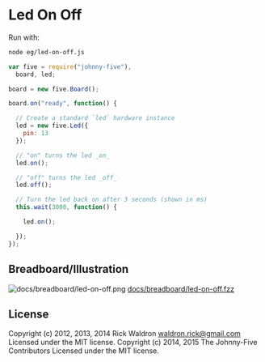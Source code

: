 <!--remove-start-->
# Led On Off

Run with:
```bash
node eg/led-on-off.js
```
<!--remove-end-->

```javascript
var five = require("johnny-five"),
  board, led;

board = new five.Board();

board.on("ready", function() {

  // Create a standard `led` hardware instance
  led = new five.Led({
    pin: 13
  });

  // "on" turns the led _on_
  led.on();

  // "off" turns the led _off_
  led.off();

  // Turn the led back on after 3 seconds (shown in ms)
  this.wait(3000, function() {

    led.on();

  });
});

```


## Breadboard/Illustration


![docs/breadboard/led-on-off.png](breadboard/led-on-off.png)
[docs/breadboard/led-on-off.fzz](breadboard/led-on-off.fzz)




<!--remove-start-->
## License
Copyright (c) 2012, 2013, 2014 Rick Waldron <waldron.rick@gmail.com>
Licensed under the MIT license.
Copyright (c) 2014, 2015 The Johnny-Five Contributors
Licensed under the MIT license.
<!--remove-end-->
